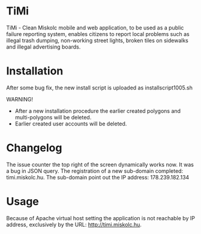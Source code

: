 # TiMi
TiMi - Clean Miskolc mobile and web application, to be used as a public failure reporting system, enables citizens to report local problems such as illegal trash dumping, non-working street lights, broken tiles on sidewalks and illegal advertising boards.

# Installation
After some bug fix, the new install script is uploaded as installscript1005.sh

WARNING!
- After a new installation procedure the earlier created polygons and multi-polygons will be deleted.
- Earlier created user accounts will be deleted.

# Changelog
The issue counter the top right of the screen dynamically works now. It was a bug in JSON query.
The registration of a new sub-domain completed: timi.miskolc.hu. The sub-domain point out the IP address: 178.239.182.134

# Usage
Because of Apache virtual host setting the application is not reachable by IP address, exclusively by the URL: http://timi.miskolc.hu.

